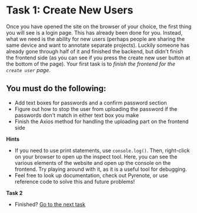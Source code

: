 # Task 1: Create New Users
Once you have opened the site on the browser of your choice, the first thing you will see is a login page. This has already been done for you. Instead, what we need is the ability for new users (perhaps people are sharing the same device and want to annotate separate projects). Luckily someone has already gone through half of it and finished the backend, but didn't finish the frontend side (as you can see if you press the create new user button at the bottom of the page). Your first task is to *finish the frontend for the `create user` page*.

## You must do the following:
- Add text boxes for passwords and a confirm password section
- Figure out how to stop the user from uploading the password if the passwords don't match in either text box you make
- Finish the Axios method for handling the uploading part on the frontend side 

**Hints**
- If you need to use print statements, use `console.log()`. Then, right-click on your browser to open up the inspect tool. Here, you can see the various elements of the website and open up the console on the frontend. Try playing around with it, as it is a useful tool for debugging. 
- Feel free to look up documentation, check out Pyrenote, or use reference code to solve this and future problems! 

**Task 2**
- Finished? [Go to the next task](./task2.md)
